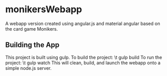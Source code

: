 # monikersWebapp
A webapp version created using angular.js and material angular based on the card game Monikers.

## Building the App
This project is built using gulp. To build the project:
\t gulp build
To run the project:
\t gulp watch
This will clean, build, and launch the webapp onto a simple node.js server.
